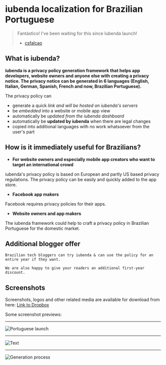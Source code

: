 # iubenda localization for Brazilian Portuguese

> Fantástico! I've been waiting for this since Iubenda launch!
> 
> - [csfalcao](http://www.iubenda.com/blog/2014/08/06/launch-portuguese-localization-privacy-policy-framework/#comment-1530053938)


## What is iubenda?

__iubenda is a privacy policy generation framework that helps app developers, website owners and anyone else with creating a privacy notice. The privacy notice can be generated in 6 languages (English, Italian, German, Spanish, French and now, Brazilian Portuguese).__

The privacy policy can 

- generate a quick _link and will be hosted on iubenda's servers_
- be _embedded_ into a website or mobile app view
- automatically be _updated from the iubenda dashboard_
- automatically be __updated by iubenda__ when there are legal changes
- copied into additional languages with no work whatsoever from the user's part


## How is it immediately useful for Brazilians?

- __For website owners and especially mobile app creators who want to target an international crowd__

iubenda's privacy policy is based on European and partly US based privacy regulations. The privacy policy can be easily and quickly added to the app store.

- __Facebook app makers__

Facebook requires privacy policies for their apps.

- __Website owners and app makers__

The iubenda framework could help to craft a privacy policy in Brazilian Portuguese for the domestic market.


## Additional blogger offer

    Brazilian tech bloggers can try iubenda & can use the policy for an entire year if they want.

    We are also happy to give your readers an additional first-year discount.    


## Screenshots

Screenshots, logos and other related media are available for download from here: [Link to Dropbox](https://www.dropbox.com/sh/1b4emy5wylm427w/AADc11wRwcNfPFbCLg-b7S_Ha/brazil%20launch%20resources) 

Some screenshot previews:

----

![Portuguese launch](https://dl.dropboxusercontent.com/u/62103626/brazil%20launch%20resources/iubenda.png?dl=1 "Portuguese")

----

![Text](https://www.dropbox.com/s/3l06p9oui5eo6a0/politica_de_privacidade.png?dl=1 "Privacy policy text")

----

![Generation process](https://dl.dropboxusercontent.com/u/62103626/brazil%20launch%20resources/screenshot-3.jpg?dl=1 "Privacy policy generation process")


